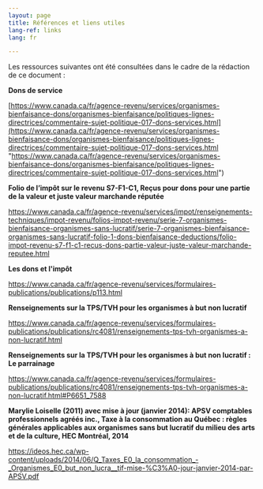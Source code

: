 ```yaml
---
layout: page
title: Références et liens utiles
lang-ref: links
lang: fr

---
```

Les ressources suivantes ont été consultées dans le cadre de la rédaction de ce document :

**Dons de service**

[https://www.canada.ca/fr/agence-revenu/services/organismes-bienfaisance-dons/organismes-bienfaisance/politiques-lignes-directrices/commentaire-sujet-politique-017-dons-services.html](https://www.canada.ca/fr/agence-revenu/services/organismes-bienfaisance-dons/organismes-bienfaisance/politiques-lignes-directrices/commentaire-sujet-politique-017-dons-services.html "https://www.canada.ca/fr/agence-revenu/services/organismes-bienfaisance-dons/organismes-bienfaisance/politiques-lignes-directrices/commentaire-sujet-politique-017-dons-services.html")

**Folio de l’impôt sur le revenu S7-F1-C1, Reçus pour dons pour une partie de la valeur et juste valeur marchande réputée**

<a href="https://www.canada.ca/fr/agence-revenu/services/impot/renseignements-techniques/impot-revenu/folios-impot-revenu/serie-7-organismes-bienfaisance-organismes-sans-lucratif/serie-7-organismes-bienfaisance-organismes-sans-lucratif-folio-1-dons-bienfaisance-deductions/folio-impot-revenu-s7-f1-c1-recus-dons-partie-valeur-juste-valeur-marchande-reputee.html" target="_blank" title="Folio de l’impôt sur le revenu S7-F1-C1, Reçus pour dons pour une partie de la valeur et juste valeur marchande réputée">https://www.canada.ca/fr/agence-revenu/services/impot/renseignements-techniques/impot-revenu/folios-impot-revenu/serie-7-organismes-bienfaisance-organismes-sans-lucratif/serie-7-organismes-bienfaisance-organismes-sans-lucratif-folio-1-dons-bienfaisance-deductions/folio-impot-revenu-s7-f1-c1-recus-dons-partie-valeur-juste-valeur-marchande-reputee.html</a>

**Les dons et l'impôt**

<a href="https://www.canada.ca/fr/agence-revenu/services/formulaires-publications/publications/p113.html" target="_blank" title="Les dons et l'impôt">https://www.canada.ca/fr/agence-revenu/services/formulaires-publications/publications/p113.html</a>

**Renseignements sur la TPS/TVH pour les organismes à but non lucratif**

<a href="https://www.canada.ca/fr/agence-revenu/services/formulaires-publications/publications/rc4081/renseignements-tps-tvh-organismes-a-non-lucratif.html" target="_blank" title="Renseignements sur la TPS/TVH pour les organismes à but non lucratif">https://www.canada.ca/fr/agence-revenu/services/formulaires-publications/publications/rc4081/renseignements-tps-tvh-organismes-a-non-lucratif.html</a>

**Renseignements sur la TPS/TVH pour les organismes à but non lucratif : Le parrainage**

<a href="https://www.canada.ca/fr/agence-revenu/services/formulaires-publications/publications/rc4081/renseignements-tps-tvh-organismes-a-non-lucratif.html#P6651_7588" target="_blank" title="Renseignements sur la TPS/TVH pour les organismes à but non lucratif : Le parrainage">https://www.canada.ca/fr/agence-revenu/services/formulaires-publications/publications/rc4081/renseignements-tps-tvh-organismes-a-non-lucratif.html#P6651_7588</a>

**Marylie Loiselle (2011) avec mise à jour (janvier 2014): APSV comptables professionnels agréés inc., Taxe à la consommation au Québec : règles générales applicables aux organismes sans but lucratif du milieu des arts et de la culture, HEC Montréal, 2014**

<a href="https://ideos.hec.ca/wp-content/uploads/2014/06/Q_Taxes_E0_la_consommation_-_Organismes_E0_but_non_lucra__tif-mise-%C3%A0-jour-janvier-2014-par-APSV.pdf" target="_blank" title="Taxe à la consommation au Québec : règles générales applicables aux organismes sans but lucratif du milieu des arts et de la culture">https://ideos.hec.ca/wp-content/uploads/2014/06/Q_Taxes_E0_la_consommation_-_Organismes_E0_but_non_lucra__tif-mise-%C3%A0-jour-janvier-2014-par-APSV.pdf</a>